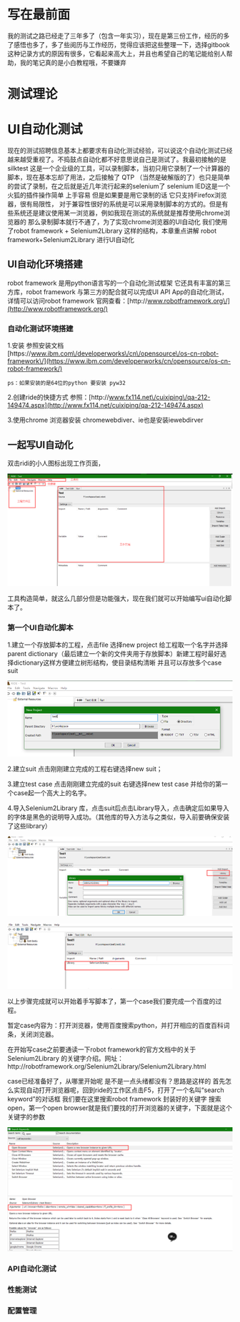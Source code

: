 # 写在最前面

我的测试之路已经走了三年多了（包含一年实习），现在是第三份工作，经历的多了感悟也多了，多了些阅历与工作经历，觉得应该把这些整理一下，选择gitbook 这种记录方式的原因有很多，它看起来高大上，并且也希望自己的笔记能给别人帮助，我的笔记真的是小白教程哦，不要嫌弃

# 测试理论

# UI自动化测试

现在的测试招聘信息基本上都要求有自动化测试经验，可以说这个自动化测试已经越来越受重视了。不捣鼓点自动化都不好意思说自己是测试了。我最初接触的是silktest 这是一个企业级的工具，可以录制脚本，当初只用它录制了一个计算器的脚本，现在基本忘却了用法，之后接触了 QTP （当然是破解版的了）也只是简单的尝试了录制，在之后就是近几年流行起来的selenium了 selenium IED这是一个火狐的插件操作简单 上手容易 但是如果要是用它录制的话 它只支持Firefox浏览器，很有局限性， 对于兼容性很好的系统是可以采用录制脚本的方式的。但是有些系统还是建议使用某一浏览器，例如我现在测试的系统就是推荐使用chrome浏览器的 那么录制脚本就行不通了，为了实现chrome浏览器的UI自动化 我们使用了robot framework + Selenium2Library 这样的结构，本章重点讲解 robot framework+Selenium2Library 进行UI自动化

## UI自动化环境搭建

robot framework 是用python语言写的一个自动化测试框架 它还具有丰富的第三方库，robot framework 与第三方的配合就可以完成UI API App的自动化测试，详情可以访问robot framework 官网查看：[http:\/\/www.robotframework.org\/](http://www.robotframework.org/)

### 自动化测试环境搭建

1.安装 参照安装文档 [https:\/\/www.ibm.com\/developerworks\/cn\/opensource\/os-cn-robot-framework\/](https://www.ibm.com/developerworks/cn/opensource/os-cn-robot-framework/)

```
ps：如果安装的是64位的python 要安装 pyw32
```

2.创建ride的快捷方式 参照：[http:\/\/www.fx114.net\/cuixiping\/qa-212-149474.aspx](http://www.fx114.net/cuixiping/qa-212-149474.aspx)

3.使用chrome 浏览器安装 chromewebdiver、ie也是安装iewebdirver

## 一起写UI自动化

双击ridi的小人图标出现工作页面，

![](/assets/QQ图片20160929161536.png)

工具构造简单，就这么几部分但是功能强大，现在我们就可以开始编写ui自动化脚本了。

### 第一个UI自动化脚本

1.建立一个存放脚本的工程，点击file 选择new project 给工程取一个名字并选择parent dictionary（最后建立一个新的文件夹用于存放脚本）新建工程时最好选择dictionary这样方便建立树形结构，使目录结构清晰 并且可以存放多个case suit

![](/assets/新建工程.png)

2.建立suit 点击刚刚建立完成的工程右键选择new suit；

3.建立test case 点击刚刚建立完成的suit 右键选择new test case 并给你的第一个case起一个高大上的名字。

4.导入Selenium2Library 库，点击suit后点击Library导入，点击确定后如果导入的字体是黑色的说明导入成功。（其他库的导入方法与之类似，导入前要确保安装了这些library）

![](/assets/导出library.png)

![](/assets/导入.png)

以上步骤完成就可以开始着手写脚本了，第一个case我们要完成一个百度的过程。

暂定case内容为：打开浏览器，使用百度搜索python，并打开相应的百度百科词条，关闭浏览器。

在开始写case之前要通读一下robot framework的官方文档中的关于 Selenium2Library 的关键字介绍。网址：http:\/\/robotframework.org\/Selenium2Library\/Selenium2Library.html

case已经准备好了，从哪里开始呢 是不是一点头绪都没有？思路是这样的 首先怎么实现自动打开浏览器呢，回到ride的工作区点击F5，打开了一个名叫“search keyword”的对话框 我们要在这里搜索robot framework 封装好的关键字 搜索open，第一个open browser就是我们要找的打开浏览器的关键字，下面就是这个关键字的参数

![](/assets/搜索关键字.png)

### API自动化测试

### 性能测试

### 配置管理

